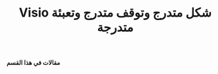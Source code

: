 ﻿---
title: Visio شكل متدرج وتوقف متدرج وتعبئة متدرجة
type: docs
weight: 260
url: /ar/net/visio-shape-gradient-gradient-stops-and-gradient-fill/
---
**مقالات في هذا القسم**

